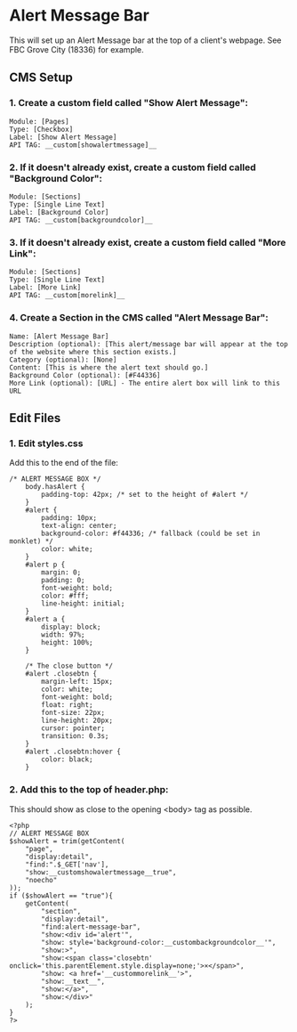 # Alert Message Bar

This will set up an Alert Message bar at the top of a client's webpage. See FBC Grove City (18336) for example.

## CMS Setup

### 1. Create a custom field called "Show Alert Message":

	Module: [Pages]
	Type: [Checkbox]
	Label: [Show Alert Message]
	API TAG: __custom[showalertmessage]__
### 2. If it doesn't already exist, create a custom field called "Background Color":
	Module: [Sections]
	Type: [Single Line Text]
	Label: [Background Color]
	API TAG: __custom[backgroundcolor]__
### 3. If it doesn't already exist, create a custom field called "More Link":
	Module: [Sections]
	Type: [Single Line Text]
	Label: [More Link]
	API TAG: __custom[morelink]__
### 4. Create a Section in the CMS called "Alert Message Bar":
	Name: [Alert Message Bar]
	Description (optional): [This alert/message bar will appear at the top of the website where this section exists.]
	Category (optional): [None]
	Content: [This is where the alert text should go.]
	Background Color (optional): [#F44336]
	More Link (optional): [URL] - The entire alert box will link to this URL
	
## Edit Files

### 1. Edit styles.css
Add this to the end of the file:

```
/* ALERT MESSAGE BOX */
	body.hasAlert {
		padding-top: 42px; /* set to the height of #alert */
	}
	#alert {
	    padding: 10px;
		text-align: center;
	    background-color: #f44336; /* fallback (could be set in monklet) */
	    color: white;
	}
	#alert p {
		margin: 0;
		padding: 0;
		font-weight: bold;
		color: #fff;
		line-height: initial;
	}
	#alert a {
		display: block;
		width: 97%;
		height: 100%;
	}

	/* The close button */
	#alert .closebtn {
	    margin-left: 15px;
	    color: white;
	    font-weight: bold;
	    float: right;
	    font-size: 22px;
	    line-height: 20px;
	    cursor: pointer;
	    transition: 0.3s;
	}
	#alert .closebtn:hover {
	    color: black;
	}
```

### 2. Add this to the top of header.php:

This should show as close to the opening &lt;body&gt; tag as possible.

```
<?php
// ALERT MESSAGE BOX
$showAlert = trim(getContent(
	"page",
	"display:detail",
	"find:".$_GET['nav'],
	"show:__customshowalertmessage__true",
	"noecho"
));
if ($showAlert == "true"){
	getContent(
		"section",
		"display:detail",
		"find:alert-message-bar",
		"show:<div id='alert'",
		"show: style='background-color:__custombackgroundcolor__'",
		"show:>",
		"show:<span class='closebtn' onclick='this.parentElement.style.display=none;'>×</span>",
		"show: <a href='__custommorelink__'>",
		"show:__text__",
		"show:</a>",
		"show:</div>"
	);
}
?>
```